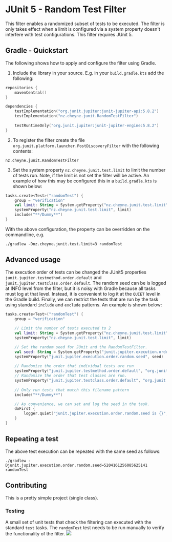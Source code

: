 # JUnit 5 - Random Test Filter

This filter enables a randomized subset of tests to be executed. The filter is only takes effect when a limit is 
configured via a system property doesn't interfere with test configurations. This filter requires JUnit 5.

## Gradle - Quickstart

The following shows how to apply and configure the filter using Gradle. 

1. Include the library in your source. E.g. in your `build.gradle.kts` add the following:
```kotlin
repositories {
    mavenCentral()
}

dependencies {
    testImplementation("org.junit.jupiter:junit-jupiter-api:5.8.2")
    testImplementation("nz.cheyne.junit.RandomTestFilter")
    
    testRuntimeOnly("org.junit.jupiter:junit-jupiter-engine:5.8.2")
}
```
2. To register the filter create the file `org.junit.platform.launcher.PostDiscoveryFilter` with the following contents:
```
nz.cheyne.junit.RandomTestFilter
```
3. Set the system property `nz.cheyne.junit.test.limit` to limit the number of tests run. Note, if the limit  is not set
the filter will be active. An example of how this may be configured this in a `build.gradle.kts` is shown below:
```kotlin
tasks.create<Test>("randomTest") {
    group = "verification"
    val limit: String = System.getProperty("nz.cheyne.junit.test.limit") ?: 2
    systemProperty("nz.cheyne.junit.test.limit", limit)
    include("**/Dummy**")
}
```
With the above configuration, the property can be overridden on the commandline, e.g. 

```./gradlew -Dnz.cheyne.junit.test.limit=3 randomTest ```

## Advanced usage

The execution order of tests can be changed the JUnit5 properties `junit.jupiter.testmethod.order.default` and 
`junit.jupiter.testclass.order.default`. The random seed can be is logged at INFO level from the filter, but it is noisy
with Gradle because all tasks must log at that level. Instead, it is convenient to log it at the `QUIET` level in the 
Gradle build. Finally, we can restrict the tests that are run by the task using standard `include` and `exclude` patterns.
An example is shown below:

```kotlin
tasks.create<Test>("randomTest") {
    group = "verification"
    
    // Limit the number of tests executed to 2
    val limit: String = System.getProperty("nz.cheyne.junit.test.limit") ?: 2
    systemProperty("nz.cheyne.junit.test.limit", limit)

    // Set the random seed for JUnit and the RandomTestFilter. 
    val seed: String = System.getProperty("junit.jupiter.execution.order.random.seed") ?: kotlin.random.Random.nextLong().toString()
    systemProperty("junit.jupiter.execution.order.random.seed", seed)
    
    // Randomize the order that individual tests are run
    systemProperty("junit.jupiter.testmethod.order.default", "org.junit.jupiter.api.MethodOrderer\$Random")
    // Randomize the order that test classes are run.
    systemProperty("junit.jupiter.testclass.order.default", "org.junit.jupiter.api.ClassOrderer\$Random")
    
    // Only run tests that match this filename pattern
    include("**/Dummy**")

    // As convenience, we can set and log the seed in the task.
    doFirst {
        logger.quiet("junit.jupiter.execution.order.random.seed is {}", seed)
    }
}
```

## Repeating a test

The above test execution can be repeated with the same seed as follows: 

```./gradlew -Djunit.jupiter.execution.order.random.seed=5204161256085625141 randomTest```

## Contributing

This is a pretty simple project (single class). 

### Testing

A small set of unit tests that check the filtering can executed with the standard `test` tasks. The `randomTest` test
needs to be run manually to verify the functionality of the filter.
![](documentation/images/twoTestsAtRandom.png)
